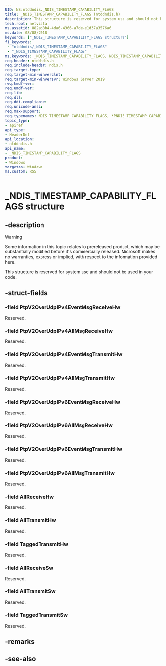 ```yaml
---
UID: NS:ntddndis._NDIS_TIMESTAMP_CAPABILITY_FLAGS
title: _NDIS_TIMESTAMP_CAPABILITY_FLAGS (ntddndis.h)
description: This structure is reserved for system use and should not be used in your code.
tech.root: netvista
ms.assetid: 882ad8b4-4da6-4366-a7de-e1d37a3576a6
ms.date: 08/08/2018
keywords: ["_NDIS_TIMESTAMP_CAPABILITY_FLAGS structure"]
f1_keywords:
 - "ntddndis/_NDIS_TIMESTAMP_CAPABILITY_FLAGS"
 - "_NDIS_TIMESTAMP_CAPABILITY_FLAGS"
ms.keywords: _NDIS_TIMESTAMP_CAPABILITY_FLAGS, NDIS_TIMESTAMP_CAPABILITY_FLAGS, *PNDIS_TIMESTAMP_CAPABILITY_FLAGS, 
req.header: ntddndis.h
req.include-header: ndis.h
req.target-type:
req.target-min-winverclnt:
req.target-min-winversvr: Windows Server 2019
req.kmdf-ver:
req.umdf-ver:
req.lib:
req.dll:
req.ddi-compliance:
req.unicode-ansi:
req.max-support:
req.typenames: NDIS_TIMESTAMP_CAPABILITY_FLAGS, *PNDIS_TIMESTAMP_CAPABILITY_FLAGS
topic_type: 
- apiref
api_type: 
- HeaderDef
api_location: 
- ntddndis.h
api_name: 
- _NDIS_TIMESTAMP_CAPABILITY_FLAGS
product:
- Windows
targetos: Windows
ms.custom: RS5
---
```


# _NDIS_TIMESTAMP_CAPABILITY_FLAGS structure

## -description

> [!WARNING]
> Some information in this topic relates to prereleased product, which may be substantially modified before it's commercially released. Microsoft makes no warranties, express or implied, with respect to the information provided here.

This structure is reserved for system use and should not be used in your code.

## -struct-fields

### -field PtpV2OverUdpIPv4EventMsgReceiveHw

Reserved.
 
### -field PtpV2OverUdpIPv4AllMsgReceiveHw

Reserved.
 
### -field PtpV2OverUdpIPv4EventMsgTransmitHw

Reserved.
 
### -field PtpV2OverUdpIPv4AllMsgTransmitHw

Reserved.
 
### -field PtpV2OverUdpIPv6EventMsgReceiveHw

Reserved.
 
### -field PtpV2OverUdpIPv6AllMsgReceiveHw

Reserved.
 
### -field PtpV2OverUdpIPv6EventMsgTransmitHw

Reserved.
 
### -field PtpV2OverUdpIPv6AllMsgTransmitHw

Reserved.
 
### -field AllReceiveHw

Reserved.
 
### -field AllTransmitHw

Reserved.
 
### -field TaggedTransmitHw

Reserved.
 
### -field AllReceiveSw

Reserved.
 
### -field AllTransmitSw

Reserved.
 
### -field TaggedTransmitSw

Reserved.

## -remarks

## -see-also
